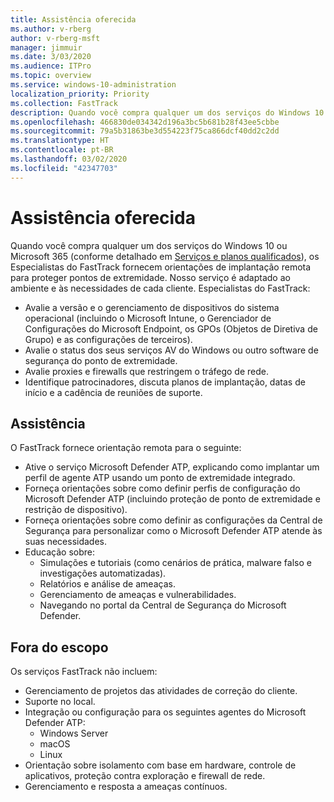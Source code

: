 ```yaml
---
title: Assistência oferecida
ms.author: v-rberg
author: v-rberg-msft
manager: jimmuir
ms.date: 3/03/2020
ms.audience: ITPro
ms.topic: overview
ms.service: windows-10-administration
localization_priority: Priority
ms.collection: FastTrack
description: Quando você compra qualquer um dos serviços do Windows 10 ou Microsoft 365, os Especialistas do FastTrack fornecem orientações de implantação remota para proteger pontos de extremidade. Nosso serviço é adaptado ao ambiente e às necessidades de cada cliente.
ms.openlocfilehash: 466830de034342d196a3bc5b681b28f43ee5cbbe
ms.sourcegitcommit: 79a5b31863be3d554223f75ca866dcf40dd2c2dd
ms.translationtype: HT
ms.contentlocale: pt-BR
ms.lasthandoff: 03/02/2020
ms.locfileid: "42347703"
---
```

# <a name="assistance-offered"></a>Assistência oferecida  

Quando você compra qualquer um dos serviços do Windows 10 ou Microsoft 365 (conforme detalhado em [Serviços e planos qualificados](M365-eligible-services-and-plans.md)), os Especialistas do FastTrack fornecem orientações de implantação remota para proteger pontos de extremidade. Nosso serviço é adaptado ao ambiente e às necessidades de cada cliente. Especialistas do FastTrack:
- Avalie a versão e o gerenciamento de dispositivos do sistema operacional (incluindo o Microsoft Intune, o Gerenciador de Configurações do Microsoft Endpoint, os GPOs (Objetos de Diretiva de Grupo) e as configurações de terceiros).
- Avalie o status dos seus serviços AV do Windows ou outro software de segurança do ponto de extremidade.
- Avalie proxies e firewalls que restringem o tráfego de rede.
- Identifique patrocinadores, discuta planos de implantação, datas de início e a cadência de reuniões de suporte.

## <a name="assistance"></a>Assistência

O FastTrack fornece orientação remota para o seguinte:
- Ative o serviço Microsoft Defender ATP, explicando como implantar um perfil de agente ATP usando um ponto de extremidade integrado.
- Forneça orientações sobre como definir perfis de configuração do Microsoft Defender ATP (incluindo proteção de ponto de extremidade e restrição de dispositivo).
- Forneça orientações sobre como definir as configurações da Central de Segurança para personalizar como o Microsoft Defender ATP atende às suas necessidades.
- Educação sobre:
    - Simulações e tutoriais (como cenários de prática, malware falso e investigações automatizadas).
    - Relatórios e análise de ameaças.
    - Gerenciamento de ameaças e vulnerabilidades.
    - Navegando no portal da Central de Segurança do Microsoft Defender.

## <a name="out-of-scope"></a>Fora do escopo

Os serviços FastTrack não incluem:
- Gerenciamento de projetos das atividades de correção do cliente.
- Suporte no local.
- Integração ou configuração para os seguintes agentes do Microsoft Defender ATP:
   - Windows Server
   - macOS
   - Linux
- Orientação sobre isolamento com base em hardware, controle de aplicativos, proteção contra exploração e firewall de rede.
- Gerenciamento e resposta a ameaças contínuos.

